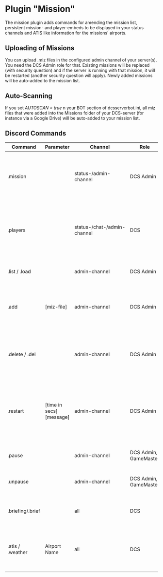 # Plugin "Mission"
The mission plugin adds commands for amending the mission list, persistent mission- and player-embeds to be displayed 
in your status channels and ATIS like information for the missions' airports. 

## Uploading of Missions
You can upload .miz files in the configured admin channel of your server(s). You need the DCS Admin role for that.
Existing missions will be replaced (with security question) and if the server is running with that mission, it will be
restarted (another security question will apply). Newly added missions will be auto-added to the mission list.

## Auto-Scanning
If you set _AUTOSCAN = true_ n your BOT section of dcsserverbot.ini, all miz files that were added into the Missions
folder of your DCS-server (for instance via a Google Drive) will be auto-added to your mission list.

## Discord Commands

| Command          | Parameter                | Channel                     | Role                  | Description                                                                                          |
|------------------|--------------------------|-----------------------------|-----------------------|------------------------------------------------------------------------------------------------------|
| .mission         |                          | status-/admin-channel       | DCS Admin             | Information about the active mission. Persistent display in status-channel.                          |
| .players         |                          | status-/chat-/admin-channel | DCS                   | Lists the players currently active on the server. Persistent display in status-channel.              |
| .list / .load    |                          | admin-channel               | DCS Admin             | Select a mission to start / restart.                                                                 |
| .add             | [miz-file]               | admin-channel               | DCS Admin             | Select a mission from the file system to be added to the mission list.                               |
| .delete / .del   |                          | admin-channel               | DCS Admin             | Delete a mission from the mission list and optional from the file system.                            |
| .restart         | [time in secs] [message] | admin-channel               | DCS Admin             | Restarts the current mission after [time] seconds. A message will be sent as a popup to that server. |
| .pause           |                          | admin-channel               | DCS Admin, GameMaster | Pauses the current running mission.                                                                  |
| .unpause         |                          | admin-channel               | DCS Admin, GameMaster | Resumes the current running mission.                                                                 |
| .briefing/.brief |                          | all                         | DCS                   | Shows the description / briefing of the running mission.                                             |
| .atis / .weather | Airport Name             | all                         | DCS                   | Information about a specific airport in this mission (incl. weather).                                |
